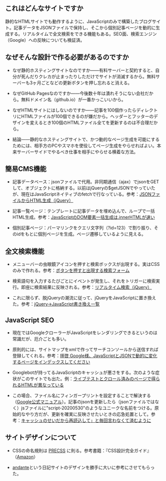 ## これはどんなサイトですか
静的なHTMLサイトでも動作するように、JavaScriptのみで構築したブログサイト。記事データをJSONファイルで保持し、そこから個別記事ページを動的に生成する。リアルタイムで全文検索をできる機能もある。SEO面、検索エンジン（Google）への反映についても検証済。


## なぜそんな設計で作る必要があるのですか
- なぜ静的ホスティングサイトなのですか——有料サーバーと契約すると、自分が死んだりクレカが止まったりしただけでサイトが消滅するから。無料サーバーも3ヶ月ごとなどの更新ボタンを押し忘れると消える。

- なぜGitHub Pagesなのですか——今後数十年は潰れそうにない会社だから。無料ドメイン名（github.io）が一番かっこいいから。

- なぜHTMLサイトにはしないのですか——記事を100個作ったらディレクトリにHTMLファイルが100個できるのが嫌だから。ヘッダーとフッターのデザインを変えるとき100個のHTMLファイル全てを更新するのは不合理だから。

- 結論——静的なホスティングサイトで、かつ動的なページ生成を可能にするためには、相手方のPCやスマホを使役してページ生成をやらせればよい。本来サーバーサイドでやるべき仕事を相手にやらせる横着な方法。


## 簡易CMS機能
- 記事データベース：jsonファイルで代用。非同期通信（ajax）でjsonをGETして、オブジェクトに格納する。以前はjQueryの$getJSONでやっていたが、現在はJavaScriptネイティブのfetchで行なっている。参考：[JSONファイルからHTML生成（jQuery）](https://teratail.com/questions/93120)

- 記事一覧ページ：テンプレートに記事データを埋め込んで、ループで一括HTML生成。参考：[JavaScriptのDOM要素一括生成は.innerHTMLが速い](http://bicycle.life.coocan.jp/takamints/index.php/techtips/whichFastAppendChild)

- 個別記事ページ：パーマリンクをクエリ文字列（?id=123）で割り振り、そのidをもとに個別ページを生成。ページ遷移しているように見える。


## 全文検索機能
- メニューバーの虫眼鏡アイコンを押すと検索ボックスが出現する。実はCSSのみで作れる。参考：[ボタンを押すと出現する検索フォーム](http://millkeyweb.com/switched-search-form/)

- 検索語句を入力するたびごとにイベントが発生し、それをトリガーに検索実行。即座に検索結果に反映される。参考：[リアルタイム検索（jQuery）](https://www.tam-tam.co.jp/tipsnote/javascript/post11315.html)

- これに限らず、脱jQueryの潮流に従って、jQueryをJavaScriptに置き換えた。参考：[jQuery→JavaScript書き換え一覧](https://qiita.com/okame_qiita/items/d8d85906b88e33ba0eff)


## JavaScript SEO
- 現在ではGoogleクローラーがJavaScriptをレンダリングできるというのは常識だが、厄介ごとも多い。

- 原則的には、サイトマップをxmlで作ってサーチコンソールから送信すれば登録してくれる。参考：[拝啓 Google様、JavaScriptとJSONで動的に変化するページをインデックスしてください](https://qiita.com/S_Kosaka/items/ab6465141061e08bce64)

<!-- - 例えば、検索結果への反映やサーチコンソールからの削除申請に対する反応は現在でもゆっくりめ。参考：[HTMLのクロールとJavaScriptの実行は別プロセス](https://www.suzukikenichi.com/blog/executing-javascript-needs-another-cycle-and-takes-longer-time/) -->

- Googlebotが持ってるJavaScriptのキャッシュが悪さをする。次のような症状がこのサイトでも出た。例：[ライブテストとクロール済みのページで得られるHTMLが異なっている](https://developers.google.com/search/docs/guides/fix-search-javascript?hl=ja)

- この場合、ファイル名にフィンガープリントを設定することで解決する（[Google公式マニュアル](https://developers.google.com/search/docs/guides/fix-search-javascript?hl=ja)）。記事のjsonを更新したら（jsonファイルではなく）jsファイルに"script-20200530"のようなユニークな名前をつける。原始的なやり方だが、更新を確実に反映させたいときの応急処置として。参考：[キャッシュのせいだから再読込して」と毎回言わなくて済むように](https://www.nishishi.com/blog/2013/04/avoid_cache_que.html)


## サイトデザインについて
- CSSの命名規則は [PRECSS](http://precss.io/ja/) に則る。参考書籍：『CSS設計完全ガイド』（[Amazon](https://www.amazon.co.jp/dp/429711173X)）

- [andante](http://ofni.necocen.info)という日記サイトのデザインを勝手に大いに参考にさせてもらった。
